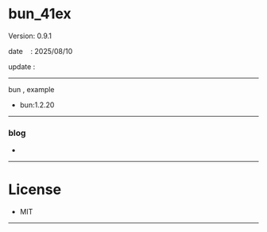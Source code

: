 ﻿# bun_41ex

 Version: 0.9.1

 date    : 2025/08/10

 update :

***

bun , example

* bun:1.2.20

***
### blog

* 

***
# License

* MIT

***


